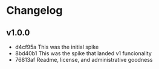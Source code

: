 # Changelog

## v1.0.0

* d4cf95a This was the initial spike
* 8bd40b1 This was the spike that landed v1 funcionality
* 76813af Readme, license, and administrative goodness
